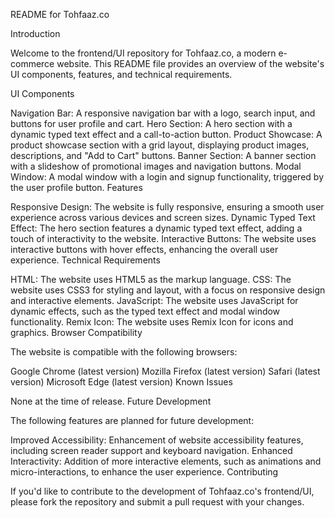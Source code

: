 README for Tohfaaz.co

Introduction

Welcome to the frontend/UI repository for Tohfaaz.co, a modern e-commerce website. This README file provides an overview of the website's UI components, features, and technical requirements.

UI Components

Navigation Bar: A responsive navigation bar with a logo, search input, and buttons for user profile and cart.
Hero Section: A hero section with a dynamic typed text effect and a call-to-action button.
Product Showcase: A product showcase section with a grid layout, displaying product images, descriptions, and "Add to Cart" buttons.
Banner Section: A banner section with a slideshow of promotional images and navigation buttons.
Modal Window: A modal window with a login and signup functionality, triggered by the user profile button.
Features

Responsive Design: The website is fully responsive, ensuring a smooth user experience across various devices and screen sizes.
Dynamic Typed Text Effect: The hero section features a dynamic typed text effect, adding a touch of interactivity to the website.
Interactive Buttons: The website uses interactive buttons with hover effects, enhancing the overall user experience.
Technical Requirements

HTML: The website uses HTML5 as the markup language.
CSS: The website uses CSS3 for styling and layout, with a focus on responsive design and interactive elements.
JavaScript: The website uses JavaScript for dynamic effects, such as the typed text effect and modal window functionality.
Remix Icon: The website uses Remix Icon for icons and graphics.
Browser Compatibility

The website is compatible with the following browsers:

Google Chrome (latest version)
Mozilla Firefox (latest version)
Safari (latest version)
Microsoft Edge (latest version)
Known Issues

None at the time of release.
Future Development

The following features are planned for future development:

Improved Accessibility: Enhancement of website accessibility features, including screen reader support and keyboard navigation.
Enhanced Interactivity: Addition of more interactive elements, such as animations and micro-interactions, to enhance the user experience.
Contributing

If you'd like to contribute to the development of Tohfaaz.co's frontend/UI, please fork the repository and submit a pull request with your changes.
